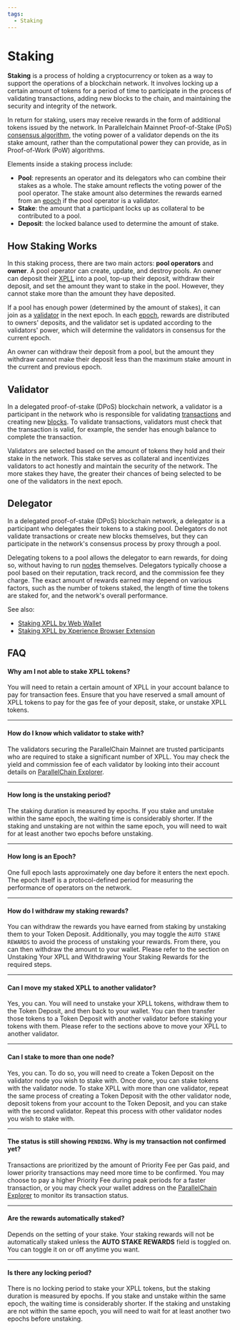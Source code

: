 ```yaml
---
tags:
  - Staking
---
```


# Staking

**Staking** is a process of holding a cryptocurrency or token as a way to support the operations of a blockchain network. It involves locking up a certain amount of tokens for a period of time to participate in the process of validating transactions, adding new blocks to the chain, and maintaining the security and integrity of the network.

In return for staking, users may receive rewards in the form of additional tokens issued by the network. In Parallelchain Mainnet Proof-of-Stake (PoS) [consensus algorithm](consensus_mechanism.md), the voting power of a validator depends on the its stake amount, rather than the computational power they can provide, as in Proof-of-Work (PoW) algorithms.

Elements inside a staking process include:

- **Pool**: represents an operator and its delegators who can combine their stakes as a whole. The stake amount reflects the voting power of the pool operator. The stake amount also determines the rewards earned from an [epoch](blocks.md#epoch-block) if the pool operator is a validator.
- **Stake**: the amount that a participant locks up as collateral to be contributed to a pool.
- **Deposit**: the locked balance used to determine the amount of stake.

## How Staking Works

In this staking process, there are two main actors: **pool operators** and **owner**. A pool operator can create, update, and destroy pools. An owner can deposit their [XPLL](../introduction.md#what-is-xpll) into a pool, top-up their deposit, withdraw their deposit, and set the amount they want to stake in the pool. However, they cannot stake more than the amount they have deposited.

If a pool has enough power (determined by the amount of stakes), it can join as a [validator](#validator) in the next epoch. In each [epoch](blocks.md#epoch-block), rewards are distributed to owners' deposits, and the validator set is updated according to the validators' power, which will determine the validators in consensus for the current epoch.

An owner can withdraw their deposit from a pool, but the amount they withdraw cannot make their deposit less than the maximum stake amount in the current and previous epoch.

## Validator
In a delegated proof-of-stake (DPoS) blockchain network, a validator is a participant in the network who is responsible for validating [transactions](transactions.md) and creating new [blocks](blocks.md). To validate transactions, validators must check that the transaction is valid, for example, the sender has enough balance to complete the transaction.

Validators are selected based on the amount of tokens they hold and their stake in the network. This stake serves as collateral and incentivizes validators to act honestly and maintain the security of the network. The more stakes they have, the greater their chances of being selected to be one of the validators in the next epoch.

## Delegator

In a delegated proof-of-stake (DPoS) blockchain network, a delegator is a participant who delegates their tokens to a staking pool. Delegators do not validate transactions or create new blocks themselves, but they can participate in the network's consensus process by proxy through a pool.

Delegating tokens to a pool allows the delegator to earn rewards, for doing so, without having to run [nodes](nodes.md) themselves. Delegators typically choose a pool based on their reputation, track record, and the commission fee they charge. The exact amount of rewards earned may depend on various factors, such as the number of tokens staked, the length of time the tokens are staked for, and the network's overall performance.

See also:

- [Staking XPLL by Web Wallet](../for_users/web_wallet/staking.md)
- [Staking XPLL by Xperience Browser Extension](../for_users/xperience_browser_extension/staking.md)

## FAQ

#### Why am I not able to stake XPLL tokens?
You will need to retain a certain amount of XPLL in your account balance to pay for transaction fees. Ensure that you have reserved a small amount of XPLL tokens to pay for the gas fee of your deposit, stake, or unstake XPLL tokens.

---

#### How do I know which validator to stake with?
The validators securing the ParallelChain Mainnet are trusted participants who are required to stake a significant number of XPLL. You may check the yield and commission fee of each validator by looking into their account details on [ParallelChain Explorer](./networks.md#parallelchain-explorer).

---

#### How long is the unstaking period?
The staking duration is measured by epochs. If you stake and unstake within the same epoch, the waiting time is considerably shorter. If the staking and unstaking are not within the same epoch, you will need to wait for at least another two epochs before unstaking.

---

#### How long is an Epoch?
One full epoch lasts approximately one day before it enters the next epoch. The epoch itself is a protocol-defined period for measuring the performance of operators on the network.

---

#### How do I withdraw my staking rewards?
You can withdraw the rewards you have earned from staking by unstaking them to your Token Deposit. Additionally, you may toggle the `AUTO STAKE REWARDS` to avoid the process of unstaking your rewards. From there, you can then withdraw the amount to your wallet. Please refer to the section on Unstaking Your XPLL and Withdrawing Your Staking Rewards for the required steps.

---

#### Can I move my staked XPLL to another validator?
Yes, you can. You will need to unstake your XPLL tokens, withdraw them to the Token Deposit, and then back to your wallet. You can then transfer those tokens to a Token Deposit with another validator before staking your tokens with them. Please refer to the sections above to move your XPLL to another validator.

---

#### Can I stake to more than one node?
Yes, you can. To do so, you will need to create a Token Deposit on the validator node you wish to stake with. Once done, you can stake tokens with the validator node. To stake XPLL with more than one validator, repeat the same process of creating a Token Deposit with the other validator node, deposit tokens from your account to the Token Deposit, and you can stake with the second validator. Repeat this process with other validator nodes you wish to stake with.

---

#### The status is still showing `PENDING`. Why is my transaction not confirmed yet?
Transactions are prioritized by the amount of Priority Fee per Gas paid, and lower priority transactions may need more time to be confirmed. You may choose to pay a higher Priority Fee during peak periods for a faster transaction, or you may check your wallet address on the [ParallelChain Explorer](networks.md#parallelchain-explorer) to monitor its transaction status.

---

#### Are the rewards automatically staked?
Depends on the setting of your stake. Your staking rewards will not be automatically staked unless the **AUTO STAKE REWARDS** field is toggled on. You can toggle it on or off anytime you want.

---

#### Is there any locking period?
There is no locking period to stake your XPLL tokens, but the staking duration is measured by epochs. If you stake and unstake within the same epoch, the waiting time is considerably shorter. If the staking and unstaking are not within the same epoch, you will need to wait for at least another two epochs before unstaking.

